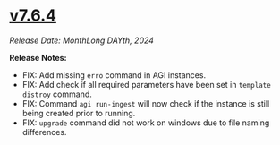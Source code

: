 # [v7.6.4](https://github.com/aerospike/aerolab/releases/tag/7.6.4)

_Release Date: MonthLong DAYth, 2024_

**Release Notes:**
* FIX: Add missing `erro` command in AGI instances.
* FIX: Add check if all required parameters have been set in `template distroy` command.
* FIX: Command `agi run-ingest` will now check if the instance is still being created prior to running.
* FIX: `upgrade` command did not work on windows due to file naming differences.